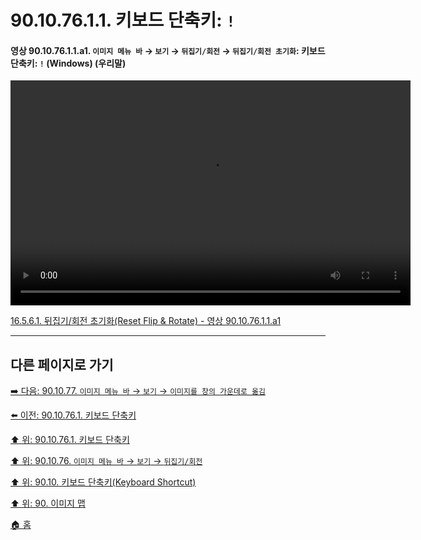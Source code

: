 # 90.10.76.1.1. 키보드 단축키: `!`

<a id="90-10-76-01-01-a1"></a>

#### 영상 90.10.76.1.1.a1. `이미지 메뉴 바` → `보기` → `뒤집기/회전` → `뒤집기/회전 초기화`: 키보드 단축키: `!` (Windows) (우리말)
<video controls="controls" width="640" height="360" src="https://github.com/user-attachments/assets/6ec7f419-8d73-44f0-93c3-7b700920c3d5"></video>

[16.5.6.1. 뒤집기/회전 초기화(Reset Flip & Rotate) - 영상 90.10.76.1.1.a1](./16-05-06-01-reset_flip_n_rotate.md#90-10-76-01-01-a1)

***

## 다른 페이지로 가기

[➡️ 다음: 90.10.77. `이미지 메뉴 바` → `보기` → `이미지를 창의 가운데로 옮김`](./90-10-77-00-menu_view_center_image_in_window.md)

[⬅️ 이전: 90.10.76.1. 키보드 단축키](./90-10-76-01-00-keyboard_shortcut.md)

[⬆️ 위: 90.10.76.1. 키보드 단축키](./90-10-76-01-00-keyboard_shortcut.md)

[⬆️ 위: 90.10.76. `이미지 메뉴 바` → `보기` → `뒤집기/회전`](./90-10-76-00-menu_view_flip_n_rotate.md)

[⬆️ 위: 90.10. 키보드 단축키(Keyboard Shortcut)](./90-10-00-keyboard_shortcut.md)

[⬆️ 위: 90. 이미지 맵](./90-00-image-map.md)

[🏠 홈](./00-home.md)